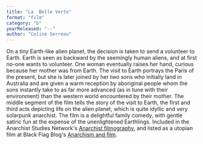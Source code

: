 ```yaml
---
title: "La  Belle Verte"
format: "film"
category: "b"
yearReleased: "--"
author: "Coline Serreau"
---
```

On a tiny Earth-like alien planet, the decision is taken  to send a volunteer to Earth. Earth is seen as backward by the seemingly human  aliens, and at first no-one wants to volunteer. One woman eventually raises her  hand, curious because her mother was from Earth. The visit to Earth portrays the  Paris of the present, but she is later joined by her two sons who initially land  in Australia and are given a warm reception by aboriginal people whom the sons  instantly take to as far more advanced (as in tune with their environment) than  the western world encountered by their mother. The middle segment of the  film tells the story of the visit to Earth, the first and third acts depicting  life on the alien planet, which is quite idyllic and very solarpunk anarchist.  The film is a delightful family comedy, with gentle satiric fun at the expense  of the unenlightened Earthlings.
 Included in the Anarchist Studies Network's <a href="http://www.anarchist-studies-network.org.uk/ReadingLists_FilmHistory"> Anarchist filmography</a>, and listed as a utopian film at Black Flag Blog's <a href="https://translate.google.com/translate?hl=en&amp;sl=da&amp;tl=en&amp;u=https://sortefane.wordpress.com/r/anarkisme-og-film/"> Anarchism and film</a>.